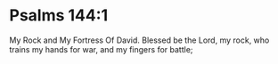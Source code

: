 # Psalms 144:1

My Rock and My Fortress Of David. Blessed be the Lord, my rock, who trains my hands for war, and my fingers for battle;
